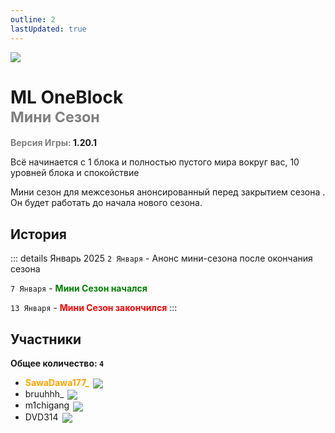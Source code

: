 ```yaml
---
outline: 2
lastUpdated: true
---
```


![](/WIKI/ML-OneBlock/banner.png)


# ML OneBlock <br/> <span style="color: gray;"><sup>Мини Сезон</sup></span>
**<span style="color: gray;">Версия Игры:</span> 1.20.1**

Всё начинается с 1 блока и полностью пустого мира вокруг вас, 10 уровней блока и спокойствие

Мини сезон для межсезонья анонсированный перед закрытием сезона <Pill name="ML Magic" link="/wiki/archive/ml-magic" icon="solar:archive-bold-duotone" color="#868dcc" />. 
Он будет работать до начала нового сезона.

## История
::: details Январь 2025
`2 Января` - Анонс мини-сезона после окончания сезона <Pill name="ML Magic" link="/wiki/archive/ml-magic" icon="solar:archive-bold-duotone" color="#868dcc" />

`7 Января` - **<span style="color: green;">Мини Сезон начался</span>**

`13 Января` - **<span style="color: red;">Мини Сезон закончился</span>**
:::

## Участники
**Общее количество: `4`**

- **<span style="color: orange;">SawaDawa177_</span>** <img src="https://api.mineatar.io/face/0c81442c240b4087851ff50f3d8fd589?scale=3" style="display: inline; margin: 0 2px; vertical-align: middle;" />
- bruuhhh_ <img src="https://api.mineatar.io/face/45e529c8-4a8e-44eb-b02c-5b99e41a9d1c?scale=3" style="display: inline; margin: 0 2px; vertical-align: middle;" /> 
- m1chigang <img src="https://api.mineatar.io/face/566bac65-6941-4454-9d50-7a4339fc433a?scale=3" style="display: inline; margin: 0 2px; vertical-align: middle;" />
- DVD314 <img src="https://api.mineatar.io/face/9806b0b5-baa2-48c6-b70e-64af239a78eb?scale=3" style="display: inline; margin: 0 2px; vertical-align: middle;" />
<!-- - **<span style="color: orange;">GreatShow6102</span>** <img src="https://api.mineatar.io/face/ceb1b631-d2ff-4166-8458-e4c8498e1248?scale=3" style="display: inline; margin: 0 2px; vertical-align: middle;" />
- Kosinys <img src="https://api.mineatar.io/face/58650faf-08ae-438a-a1ce-ec99ba38c4e6?scale=3" style="display: inline; margin: 0 2px; vertical-align: middle;" />
- Nub4ik1  <img src="https://api.mineatar.io/face/d2b496f0-c2b0-4849-8dee-a6bda731a7eb?scale=3" style="display: inline; margin: 0 2px; vertical-align: middle;" /> -->   
